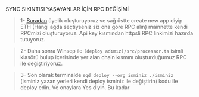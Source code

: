 SYNC SIKINTISI YAŞAYANLAR İÇİN RPC DEĞİŞİMİ
> 1- [Buradan](https://alchemy.com/?r=TU2Njk1MjUzNjQyM) üyelik oluşturuyoruz ve sağ üstte create new app diyip ETH (Hangi ağda seçtiyseniz siz ona göre RPC alın) mainnette kendi RPCmizi oluşturuyoruz. Api key kısmından  httpsli RPC linkimizi hazırda tutuyoruz.

> 2- Daha sonra Winscp ile `(deploy adımız)/src/processor.ts` isimli klasörü bulup içerisinde yer alan chain kısmını oluşturduğumuz RPC ile değiştiriyoruz.

> 3- Son olarak terminalde `sqd deploy --org isminiz ./isminiz` (isminiz yazan yerleri kendi deploy isminiz ile değiştirin) kodu ile deploy edin. Ve onaylara Yes diyin. Bu kadar
